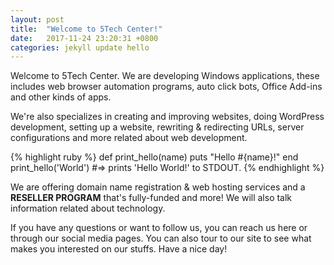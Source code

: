 ```yaml
---
layout: post
title:  "Welcome to 5Tech Center!"
date:   2017-11-24 23:20:31 +0800
categories: jekyll update hello
---
```

Welcome to 5Tech Center. We are developing Windows applications, these includes web browser automation programs, auto click bots, Office Add-ins and other kinds of apps.

We're also specializes in creating and improving websites, doing WordPress development, setting up a website, rewriting & redirecting URLs, server configurations and more related about web development.

{% highlight ruby %}
def print_hello(name)
  puts "Hello #{name}!"
end
print_hello('World')
#=> prints 'Hello World!' to STDOUT.
{% endhighlight %}

We are offering domain name registration & web hosting services and a **RESELLER PROGRAM** that's fully-funded and more! We will also talk information related about technology.

If you have any questions or want to follow us, you can reach us here or through our social media pages. You can also tour to our site to see what makes you interested on our stuffs. Have a nice day!
